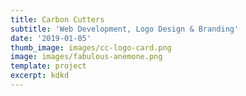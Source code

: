 ```yaml
---
title: Carbon Cutters
subtitle: 'Web Development, Logo Design & Branding'
date: '2019-01-05'
thumb_image: images/cc-logo-card.png
image: images/fabulous-anemone.png
template: project
excerpt: kdkd
---
```



